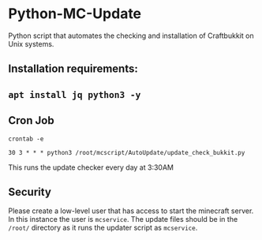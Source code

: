 # Python-MC-Update
Python script that automates the checking and installation of Craftbukkit on Unix systems.


## **Installation requirements:**
 `apt install jq python3 -y`
 ------------------------------------------------------
 
 
 **Cron Job**
 ----------------------------------------------------------
 `crontab -e`
 
 `30 3 * * * python3 /root/mcscript/AutoUpdate/update_check_bukkit.py`  
   
   
   
   
 This runs the update checker every day at 3:30AM
 
 
 
 ## Security
 Please create a low-level user that has access to start the minecraft server. In this instance the user is `mcservice`. The update files should be in the `/root/` directory as it runs the updater script as `mcservice`. 
